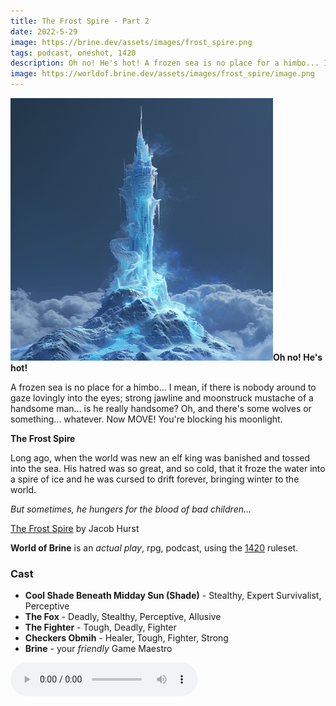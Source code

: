 ```yaml
---
title: The Frost Spire - Part 2
date: 2022-5-29
image: https://brine.dev/assets/images/frost_spire.png
tags: podcast, oneshot, 1420
description: Oh no! He's hot! A frozen sea is no place for a himbo... I mean, if there is nobody around to gaze lovingly into the eyes; strong jawline and moonstruck mustache of a handsome man... is he really handsome? Oh, and there's some wolves or something... whatever. Now MOVE! You're blocking his moonlight.
image: https://worldof.brine.dev/assets/images/frost_spire/image.png
---
```


![thumb](assets/images/frost_spire/image.png)**Oh no! He's hot!**

A frozen sea is no place for a himbo... I mean, if there is nobody around to gaze lovingly into the eyes; strong jawline and moonstruck mustache of a handsome man... is he really handsome? Oh, and there's some wolves or something... whatever. Now MOVE! You're blocking his moonlight.

**The Frost Spire**

Long ago, when the world was new an elf king was banished and tossed into the sea. His hatred was so great, and so cold, that it froze the water into a spire of ice and he was cursed to drift forever, bringing winter to the world.

_But sometimes, he hungers for the blood of bad children..._

[The Frost Spire](https://swordfishislands.itch.io/the-frost-spire) by Jacob Hurst

**World of Brine** is an _actual play_, rpg, podcast, using the [1420](https://casadeocio.itch.io/1420-bnb) ruleset.

<break>

### Cast
- **Cool Shade Beneath Midday Sun (Shade)** - Stealthy, Expert Survivalist, Perceptive
- **The Fox** - Deadly, Stealthy, Perceptive, Allusive
- **The Fighter** - Tough, Deadly, Fighter
- **Checkers Obmih** - Healer, Tough, Fighter, Strong
- **Brine** - your _friendly_ Game Maestro

<audio controls src="https://archive.org/download/the_frost_spire-part3/the_frost_spire-part2.mp3"></audio>
